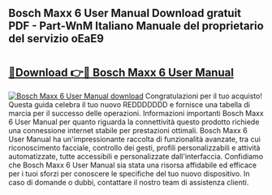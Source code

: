 ## Bosch Maxx 6 User Manual Download gratuit PDF - Part-WnM Italiano Manuale del proprietario del servizio oEaE9

# <h2><a href="http://dfd9yz.blite.top/?on=Bosch+Maxx+6+User+Manual">🔗Download 👉🔴 Bosch Maxx 6 User Manual</a></h2>

[![Bosch Maxx 6 User Manual download](https://i.imgur.com/lujVjoI.png)](http://dfd9yz.blite.top/?on=Bosch+Maxx+6+User+Manual)
Congratulazioni per il tuo acquisto! Questa guida celebra il tuo nuovo REDDDDDDD e fornisce una tabella di marcia per il successo delle operazioni. Informazioni importanti Bosch Maxx 6 User Manual per quanto riguarda la connettività questo prodotto richiede una connessione internet stabile per prestazioni ottimali. Bosch Maxx 6 User Manual ha un'impressionante raccolta di funzionalità avanzate, tra cui riconoscimento facciale, controllo dei gesti, profili personalizzabili e attività automatizzate, tutte accessibili e personalizzate dall'interfaccia. Confidiamo che Bosch Maxx 6 User Manual sia stata una risorsa affidabile ed efficace per i tuoi sforzi per conoscere le specifiche del tuo nuovo dispositivo. In caso di domande o dubbi, contattare il nostro team di assistenza clienti.
